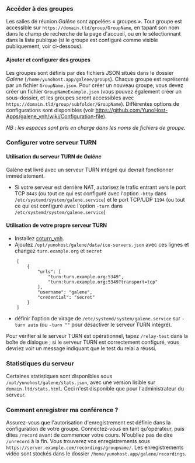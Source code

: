 ### Accéder à des groupes

Les salles de réunion *Galène* sont appelées « groupes ». Tout groupe est accessible sur `https://domain.tld/group/GroupName`, en tapant son nom dans le champ de recherche de la page d'accueil, ou en le sélectionnant dans la liste publique (si le groupe est configuré comme visible publiquement, voir ci-dessous).

#### Ajouter et configurer des groupes

Les groupes sont définis par des fichiers JSON situés dans le dossier *Galène* (`/home/yunohost.app/galene/groups`). Chaque groupe est représenté par un fichier `GroupName.json`.
Pour créer un nouveau groupe, vous devez créer un fichier `GroupNameExample.json` (vous pouvez également créer un sous-dossier, et les groupes seront accessibles avec` https://domain.tld/group/subfolder/GroupName`). Différentes options de configurations sont disponibles (voir https://github.com/YunoHost-Apps/galene_ynh/wiki/Configuration-file).

*NB : les espaces sont pris en charge dans les noms de fichiers de groupe.* 

### Configurer votre serveur TURN

#### Utilisation du serveur TURN de *Galène*
Galène est livré avec un serveur TURN intégré qui devrait fonctionner immédiatement.
- Si votre serveur est derrière NAT, autorisez le trafic entrant vers le port TCP `8443` (ou tout ce qui est configuré avec l'option `-http` dans `/etc/systemd/system/galene.service`) et le port TCP/UDP `1194` (ou tout ce qui est configuré avec l'option `-turn` dans `/etc/systemd/system/galene.service`)

#### Utilisation de votre propre serveur TURN
- Installez [coturn_ynh](https://github.com/YunoHost-Apps/coturn_ynh).
- Ajoutez `/opt/yunohost/galene/data/ice-servers.json` avec ces lignes et changez `turn.example.org` et `secret`

```
    [
        {
            "urls": [
                "turn:turn.example.org:5349",
                "turn:turn.example.org:5349?transport=tcp"
            ],
            "username": "galene",
            "credential": "secret"
        }
    ]
``` 
- définir l'option de virage de `/etc/systemd/system/galene.service` sur `-turn auto` (ou `-turn ""` pour désactiver le serveur TURN intégré). 

Pour vérifier si le serveur TURN est opérationnel, tapez `/relay-test` dans la boîte de dialogue ; si le serveur TURN est correctement configuré, vous devriez voir un message indiquant que le test du relai a réussi.

### Statistiques du serveur

Certaines statistiques sont disponibles sous `/opt/yunohost/galene/stats.json`, avec une version lisible sur `domain.ltd/stats.html`. Ceci n'est disponible que pour l'administrateur du serveur.

### Comment enregistrer ma conférence ?

Assurez-vous que l'autorisation d'enregistrement est définie dans la configuration de votre groupe. Connectez-vous en tant qu'opérateur, puis dites `/record` avant de commencer votre cours. N'oubliez pas de dire `/unrecord` à la fin. Vous trouverez vos enregistrements sous `https://server.example.com/recordings/groupname/`. Les enregistrements vidéo sont stockés dans le dossier `/home/yunohost.app/galene/recordings`. 
